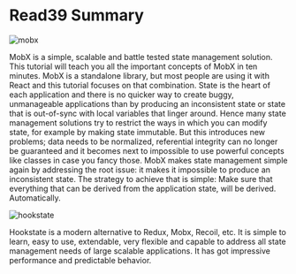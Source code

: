 # Read39 Summary

![mobx](https://mobx.js.org/assets/getting-started-assets/overview.png)

MobX is a simple, scalable and battle tested state management solution. This tutorial will teach you all the important concepts of MobX in ten minutes. MobX is a standalone library, but most people are using it with React and this tutorial focuses on that combination. State is the heart of each application and there is no quicker way to create buggy, unmanageable applications than by producing an inconsistent state or state that is out-of-sync with local variables that linger around. Hence many state management solutions try to restrict the ways in which you can modify state, for example by making state immutable. But this introduces new problems; data needs to be normalized, referential integrity can no longer be guaranteed and it becomes next to impossible to use powerful concepts like classes in case you fancy those. MobX makes state management simple again by addressing the root issue: it makes it impossible to produce an inconsistent state. The strategy to achieve that is simple: Make sure that everything that can be derived from the application state, will be derived. Automatically.

![hookstate](https://miro.medium.com/max/1024/1*3LMhVyKAWHOBmUtFrURNbw.png)

Hookstate is a modern alternative to Redux, Mobx, Recoil, etc. It is simple to learn, easy to use, extendable, very flexible and capable to address all state management needs of large scalable applications. It has got impressive performance and predictable behavior.